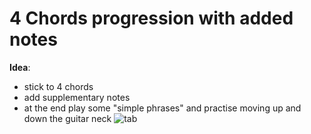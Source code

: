 
# 4 Chords progression with added notes

**Idea**:
- stick to 4 chords
- add supplementary notes
- at the end play some "simple phrases" and practise moving up and down the guitar neck
![tab](https://github.com/jochenrui/guitar-practise/assets/36842990/40e45cc7-73cc-4009-a817-83a53294aba3)
